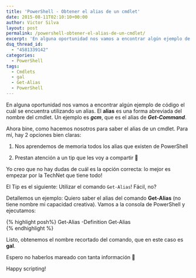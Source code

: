 ```yaml
---
title: 'PowerShell - Obtener el alias de un cmdlet'
date: 2015-08-11T02:10:10+00:00
author: Victor Silva
layout: post
permalink: /powershell-obtener-el-alias-de-un-cmdlet/
excerpt: 'En alguna oportunidad nos vamos a encontrar algún ejemplo de código el cuál se encuentra utilizando un alias. El "alias" es una forma abreviada del nombre del cmdlet. Un ejemplo es "gcm", que es el alias de "Get-Command".'
dsq_thread_id:
  - "4581339142"
categories:
  - PowerShell
tags:
  - Cmdlets
  - gal
  - Get-Alias
  - PowerShell
---
```

En alguna oportunidad nos vamos a encontrar algún ejemplo de código el cuál se encuentra utilizando un alias. El **alias** es una forma abreviada del nombre del cmdlet. Un ejemplo es **_gcm_**, que es el alias de **_Get-Command_**.

Ahora bine, como hacemos nosotros para saber el alias de un cmdlet. Para mí, hay 2 opciones bien claras:

1. Nos aprendemos de memoria todos los alias que existen de PowerShell
  
2. Prestan atención a un tip que les voy a compartir 🙂

Yo creo que no hay dudas de cuál es la opción correcta: lo mejor es empezar por la TechNet que tiene todo!

El Tip es el siguiente: Utilizar el comando `Get-Alias`! Fácil, no?

Detallemos un ejemplo: Quiero saber el alias del comando **Get-Alias** (no tiene nombre mi capacidad creativa). Vamos a la consola de PowerShell y ejecutamos:

{% highlight posh%}
Get-Alias -Definition Get-Alias  
{% endhighlight %}

Listo, obtenemos el nombre recortado del comando, que en este caso es **gal**.

Espero no haberlos mareado con tanta información 🙂

Happy scripting!